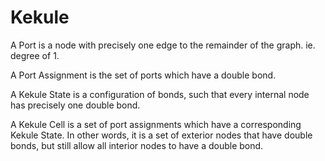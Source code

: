 Kekule
======

A Port is a node with precisely one edge to the remainder of the graph. ie. degree of 1.

A Port Assignment is the set of ports which have a double bond.

A Kekule State is a configuration of bonds, such that every internal node has precisely one double bond.

A Kekule Cell is a set of port assignments which have a corresponding Kekule State. In other words, it is a set
of exterior nodes that have double bonds, but still allow all interior nodes to have a double bond.
 
